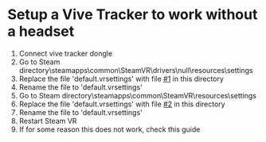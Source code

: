 # Setup a Vive Tracker to work without a headset

1. Connect vive tracker dongle
2. Go to Steam directory\steamapps\common\SteamVR\drivers\null\resources\settings
3. Replace the file 'default.vrsettings' with file [#1](/#1.txt) in this directory
4. Rename the file to 'default.vrsettings'
5. Go to Steam directory\steamapps\common\SteamVR\resources\settings
6. Replace the file 'default.vrsettings' with file [#2](/#2.txt) in this directory
7. Rename the file to 'default.vrsettings'
9. Restart Steam VR
10. If for some reason this does not work, check this guide